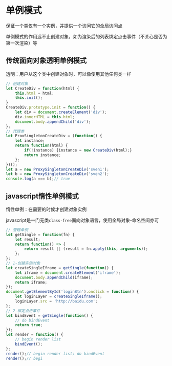 # 单例模式

保证一个类仅有一个实例，并提供一个访问它的全局访问点

单例模式的作用远不止创建对象，如为渲染后的列表绑定点击事件（不关心是否为第一次渲染）等

## 传统面向对象透明单例模式

透明：用户从这个类中创建对象时，可以像使用其他任何类一样

```js
// 创建对象
let CreateDiv = function(html) {
    this.html = html;
    this.init();
}
CreateDiv.prototype.init = function() {
    let div = document.createElement('div');
    div.innerHTML = this.html;
    document.body.appendChild('div');
};
// 代理类
let ProxSingletonCreateDiv = (function() {
    let instance;
    return function(html) {
        if(!instance) {instance = new CreateDiv(html);}
        return instance;
    };
})();
let a = new ProxySingletonCreateDiv('sven1');
let b = new ProxySingletonCreateDiv('sven2');
console.log(a === b);// true
```

## javascript惰性单例模式

惰性单例：在需要的时候才创建对象实例

javascript是一门无类`class-free`面向对象语言，使用全局对象-命名空间亦可

```js
// 管理单例
let getSingle = function(fn) {
    let result;
    return function() => {
        return result || (result = fn.apply(this, arguments));
    };
};
// 1-创建实例对象
let createSingleIframe = getSingle(function() {
    let iframe = document.createElement('iframe');
    document.body.appendChild(iframe);
    return iframe;
});
document.getElementById('loginBtn').onclick = function() {
    let loginLayer = createSingleIframe();
    loginLayer.src = 'http://baidu.com';
};
// 2-绑定点击事件
let bindEvent = getSingle(function() {
    // do bindEvent
    return true;
});
let render = function() {
    // begin render list
    bindEvent();
};
render();// begin render list; do bindEvent
render();// begi
```

